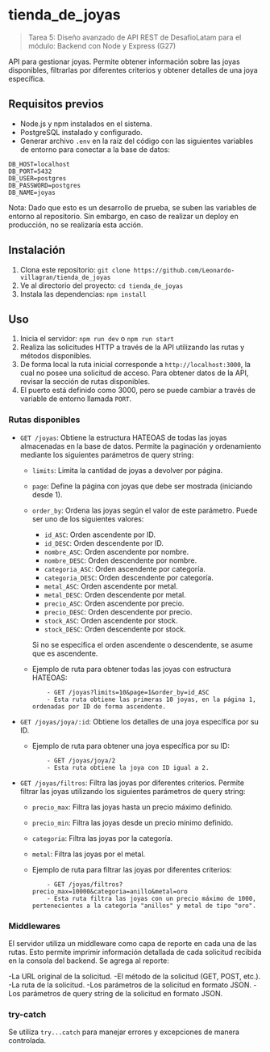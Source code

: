 # tienda_de_joyas 

>Tarea 5: Diseño avanzado de API REST de DesafioLatam para el módulo: Backend con Node y Express (G27)

API para gestionar joyas. Permite obtener información sobre las joyas disponibles, filtrarlas por diferentes criterios y obtener detalles de una joya específica.

## Requisitos previos

- Node.js y npm instalados en el sistema.
- PostgreSQL instalado y configurado.
- Generar archivo  `.env` en la raíz del código con las siguientes variables de entorno para conectar a la base de datos:

```
DB_HOST=localhost
DB_PORT=5432
DB_USER=postgres
DB_PASSWORD=postgres
DB_NAME=joyas
```

Nota: Dado que esto es un desarrollo de prueba, se suben las variables de entorno al repositorio. Sin embargo, en caso de realizar un deploy en producción, no se realizaría esta acción.  

## Instalación

1. Clona este repositorio: `git clone https://github.com/Leonardo-villagran/tienda_de_joyas`
2. Ve al directorio del proyecto: `cd tienda_de_joyas`
3. Instala las dependencias: `npm install`

## Uso

1. Inicia el servidor: `npm run dev` o `npm run start`
2. Realiza las solicitudes HTTP a través de la API utilizando las rutas y métodos disponibles.
3. De forma local la ruta inicial corresponde a `http://localhost:3000`, la cual no posee una solicitud de acceso. Para obtener datos de la API, revisar la sección de rutas disponibles.   
4. El puerto está definido como 3000, pero se puede cambiar a través de variable de entorno llamada `PORT`.

### Rutas disponibles

- `GET /joyas`: Obtiene la estructura HATEOAS de todas las joyas almacenadas en la base de datos. Permite la paginación y ordenamiento mediante los siguientes parámetros de query string:
  - `limits`: Limita la cantidad de joyas a devolver por página.
  - `page`: Define la página con joyas que debe ser mostrada (iniciando desde 1). 
  - `order_by`: Ordena las joyas según el valor de este parámetro. Puede ser uno de los siguientes valores:
    - `id_ASC`: Orden ascendente por ID.
    - `id_DESC`: Orden descendente por ID.
    - `nombre_ASC`: Orden ascendente por nombre.
    - `nombre_DESC`: Orden descendente por nombre.
    - `categoria_ASC`: Orden ascendente por categoría.
    - `categoria_DESC`: Orden descendente por categoría.
    - `metal_ASC`: Orden ascendente por metal.
    - `metal_DESC`: Orden descendente por metal.
    - `precio_ASC`: Orden ascendente por precio.
    - `precio_DESC`: Orden descendente por precio.
    - `stock_ASC`: Orden ascendente por stock.
    - `stock_DESC`: Orden descendente por stock.
    
    Si no se especifica el orden ascendente o descendente, se asume que es ascendente.

  - Ejemplo de ruta para obtener todas las joyas con estructura HATEOAS:
    ```
        - GET /joyas?limits=10&page=1&order_by=id_ASC
        - Esta ruta obtiene las primeras 10 joyas, en la página 1, ordenadas por ID de forma ascendente.
    ```

- `GET /joyas/joya/:id`: Obtiene los detalles de una joya específica por su ID.

  - Ejemplo de ruta para obtener una joya específica por su ID:
    ```
        - GET /joyas/joya/2
        - Esta ruta obtiene la joya con ID igual a 2.
    ```

- `GET /joyas/filtros`: Filtra las joyas por diferentes criterios. Permite filtrar las joyas utilizando los siguientes parámetros de query string:
  - `precio_max`: Filtra las joyas hasta un precio máximo definido.
  - `precio_min`: Filtra las joyas desde un precio mínimo definido.
  - `categoria`: Filtra las joyas por la categoría.
  - `metal`: Filtra las joyas por el metal.

  - Ejemplo de ruta para filtrar las joyas por diferentes criterios:
    ```
        - GET /joyas/filtros?precio_max=10000&categoria=anillo&metal=oro
        - Esta ruta filtra las joyas con un precio máximo de 1000, pertenecientes a la categoría "anillos" y metal de tipo "oro".
    ```
### Middlewares

El servidor utiliza un middleware como capa de reporte en cada una de las rutas. Esto permite imprimir información detallada de cada solicitud recibida en la consola del backend. Se agrega al reporte: 

  -La URL original de la solicitud.
  -El método de la solicitud (GET, POST, etc.).
  -La ruta de la solicitud.
  -Los parámetros de la solicitud en formato JSON.
  -Los parámetros de query string de la solicitud en formato JSON.
  
### try-catch

Se utiliza `try...catch` para manejar errores y excepciones de manera controlada.
